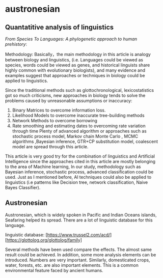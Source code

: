 # austronesian
## Quantatitive analysis of linguistics

*From Species To Languages: A phylogenetic approach to human prehistory*:

Methodology:
Basically，the main methodology in this article is analogy between biology and linguistics,  (i.e. Languages could be viewed as species, words could be viewed as genes, and historical linguists share highly common with evolutionary biologists),  and many evidence and examples suggest that approaches or techniques in biology could be applied to linguistics. 
 
Since the traditional methods such as glottochronological, lexicostatistics got so much criticisms, new approaches in biology tends to solve the problems caused by unreasonable assumptions or inaccuracy:
1. Binary Matrices to overcome information loss.
2. Likelihood Models to overcome inaccurate tree-building methods
3. Network Methods to overcome borrowing
4. Rate smoothing and estimating dates to overcoming rate variation through time
Plenty of advanced algorithm or approaches such as stochastic process model,  Markov chain Monte Carlo , MCMC algorithms ,Bayesian inference, GTR+CP substitution model, coalescent model are spread through this article.
 
This article is very good try for the combination of linguistics and Artificial Intelligence since the approaches cited in this article are mostly belonging to the area of Machine learning, In our study, methodology such as Bayesian inference, stochastic process, advanced classification could be used. Just as I mentioned before, AI techniques could also be applied to linguistics (i.e patterns like Decision tree, network classification, Naive Bayes Classifier).


## Austronesian
Austronesian, which is widely spoken in Pacific and Indian Oceans islands, Seafaring helped its spread.
There are a lot of linguistic database for this language. 

linguistic database:
[https://www.trussel2.com/acd/]
[https://glottolog.org/glottolog/family]


Several methods have been used compare the effects. The almost same result could be achieved. In addition, some more analysis elements can be introduced. Numbers are very important. Similarly, domesticated crops, water, forests, etc. are also important elements. This is a common environmental feature faced by ancient humans.

